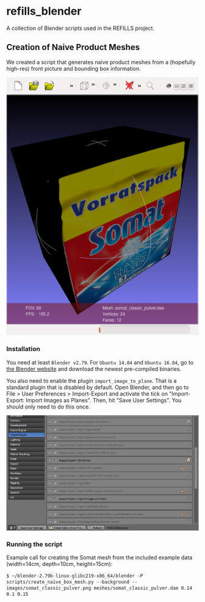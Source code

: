 # refills_blender
A collection of Blender scripts used in the REFILLS project.

## Creation of Naive Product Meshes
We created a script that generates naive product meshes from a (hopefully high-res) front picture and bounding box information. 

![image](https://github.com/refills-project/refills_blender/blob/master/doc/somat_mesh.png)

### Installation
You need at least ```Blender v2.79```. For ```Ubuntu 14.04``` and ```Ubuntu 16.04```, go to [the Blender website](https://www.blender.org/) and download the newest pre-compiled binaries.

You also need to enable the plugin ```import_image_to_plane```. That is a standard plugin that is disabled by default. Open Blender, and then go to File > User Preferences > Import-Export and activate the tick on "Import-Export: Import Images as Planes". Then, hit "Save User Settings". You should only need to do this once.

![import_images_as_planes](https://github.com/refills-project/refills_blender/blob/master/doc/import_images_as_planes.png)

### Running the script
Example call for creating the Somat mesh from the included example data (width=14cm, depth=10cm, height=15cm):
```shell
$ ~/blender-2.79b-linux-glibc219-x86_64/blender -P scripts/create_naive_box_mesh.py --background -- images/somat_classic_pulver.png meshes/somat_classic_pulver.dae 0.14 0.1 0.15
```
